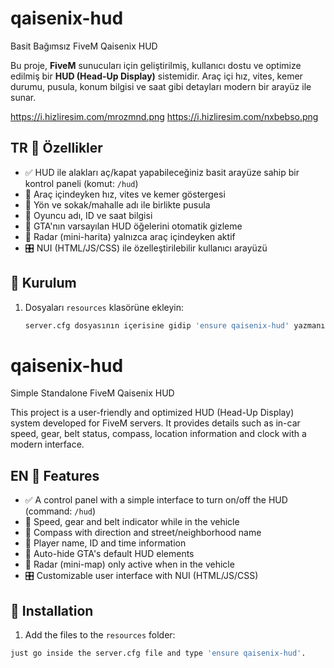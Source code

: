 # qaisenix-hud
Basit Bağımsız FiveM Qaisenix HUD

Bu proje, **FiveM** sunucuları için geliştirilmiş, kullanıcı dostu ve optimize edilmiş bir **HUD (Head-Up Display)** sistemidir. Araç içi hız, vites, kemer durumu, pusula, konum bilgisi ve saat gibi detayları modern bir arayüz ile sunar.

https://i.hizliresim.com/mrozmnd.png
https://i.hizliresim.com/nxbebso.png

## TR 🚀 Özellikler

- ✅ HUD ile alakları aç/kapat yapabileceğiniz basit arayüze sahip bir kontrol paneli (komut: `/hud`)
- 🚗 Araç içindeyken hız, vites ve kemer göstergesi
- 🧭 Yön ve sokak/mahalle adı ile birlikte pusula
- 🧑 Oyuncu adı, ID ve saat bilgisi
- 🎯 GTA'nın varsayılan HUD öğelerini otomatik gizleme
- 📡 Radar (mini-harita) yalnızca araç içindeyken aktif
- 🎛️ NUI (HTML/JS/CSS) ile özelleştirilebilir kullanıcı arayüzü

## 🧩 Kurulum

1. Dosyaları `resources` klasörüne ekleyin:
   ```bash
   server.cfg dosyasının içerisine gidip 'ensure qaisenix-hud' yazmanız yeterli.

# qaisenix-hud
Simple Standalone FiveM Qaisenix HUD

This project is a user-friendly and optimized HUD (Head-Up Display) system developed for FiveM servers. It provides details such as in-car speed, gear, belt status, compass, location information and clock with a modern interface.

## EN 🚀 Features

- ✅ A control panel with a simple interface to turn on/off the HUD (command: `/hud`)
- 🚗 Speed, gear and belt indicator while in the vehicle
- 🧭 Compass with direction and street/neighborhood name
- 🧑 Player name, ID and time information
- 🎯 Auto-hide GTA's default HUD elements
- 📡 Radar (mini-map) only active when in the vehicle
- 🎛️ Customizable user interface with NUI (HTML/JS/CSS)

## 🧩 Installation

1. Add the files to the `resources` folder:
 ```bash
 just go inside the server.cfg file and type 'ensure qaisenix-hud'.
